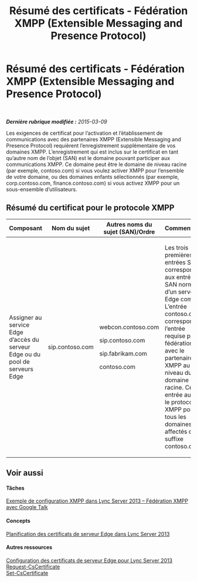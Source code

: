 ﻿---
title: Résumé des certificats - Fédération XMPP (Extensible Messaging and Presence Protocol)
TOCTitle: Résumé des certificats - Fédération XMPP (Extensible Messaging and Presence Protocol)
ms:assetid: b059a34e-99df-40af-91fe-fe2aa52841f6
ms:mtpsurl: https://technet.microsoft.com/fr-fr/library/JJ618374(v=OCS.15)
ms:contentKeyID: 49298562
ms.date: 05/20/2016
mtps_version: v=OCS.15
ms.translationtype: HT
---

# Résumé des certificats - Fédération XMPP (Extensible Messaging and Presence Protocol)

 

_**Dernière rubrique modifiée :** 2015-03-09_

Les exigences de certificat pour l’activation et l’établissement de communications avec des partenaires XMPP (Extensible Messaging and Presence Protocol) requièrent l’enregistrement supplémentaire de vos domaines XMPP. L’enregistrement qui est inclus sur le certificat en tant qu’autre nom de l’objet (SAN) est le domaine pouvant participer aux communications XMPP. Ce domaine peut être le domaine de niveau racine (par exemple, contoso.com) si vous voulez activer XMPP pour l’ensemble de votre domaine, ou des domaines enfants sélectionnés (par exemple, corp.contoso.com, finance.contoso.com) si vous activez XMPP pour un sous-ensemble d’utilisateurs.

## Résumé du certificat pour le protocole XMPP


<table>
<colgroup>
<col style="width: 25%" />
<col style="width: 25%" />
<col style="width: 25%" />
<col style="width: 25%" />
</colgroup>
<thead>
<tr class="header">
<th>Composant</th>
<th>Nom du sujet</th>
<th>Autres noms du sujet (SAN)/Ordre</th>
<th>Commentaires</th>
</tr>
</thead>
<tbody>
<tr class="odd">
<td><p>Assigner au service Edge d’accès du serveur Edge ou du pool de serveurs Edge</p></td>
<td><p>sip.contoso.com</p></td>
<td><p>webcon.contoso.com</p>
<p>sip.contoso.com</p>
<p>sip.fabrikam.com</p>
<p>contoso.com</p></td>
<td><p>Les trois premières entrées SAN correspondent aux entrées SAN normales d’un serveur Edge complet. L’entrée contoso.com correspond à l’entrée requise pour la fédération avec le partenaire XMPP au niveau du domaine racine. Cette entrée autorise le protocole XMPP pour tous les domaines affectés du suffixe contoso.com.</p></td>
</tr>
</tbody>
</table>


## Voir aussi

#### Tâches

[Exemple de configuration XMPP dans Lync Server 2013 – Fédération XMPP avec Google Talk](lync-server-2013-example-xmpp-configuration-–-xmpp-federation-with-google-talk.md)  

#### Concepts

[Planification des certificats de serveur Edge dans Lync Server 2013](lync-server-2013-plan-for-edge-server-certificates.md)  

#### Autres ressources

[Configuration des certificats de serveur Edge pour Lync Server 2013](lync-server-2013-set-up-edge-certificates.md)  
[Request-CsCertificate](https://docs.microsoft.com/en-us/powershell/module/skype/Request-CsCertificate)  
[Set-CsCertificate](set-cscertificate.md)

